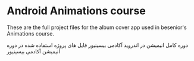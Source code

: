 # Android Animations course
These are the full project files for the album cover app used in besenior's Animations course.

دوره کامل انیمیشن در اندروید آکادمی بیسینیور 
فایل های پروژه استفاده شده در دوره انیمیشن آکادمی بیسینیور



